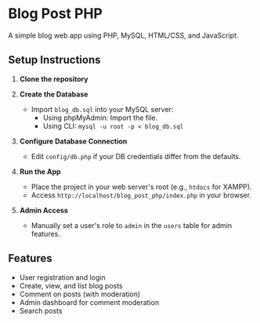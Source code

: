 # Blog Post PHP

A simple blog web app using PHP, MySQL, HTML/CSS, and JavaScript.

## Setup Instructions

1. **Clone the repository**

2. **Create the Database**
   - Import `blog_db.sql` into your MySQL server:
     - Using phpMyAdmin: Import the file.
     - Using CLI: `mysql -u root -p < blog_db.sql`

3. **Configure Database Connection**
   - Edit `config/db.php` if your DB credentials differ from the defaults.

4. **Run the App**
   - Place the project in your web server's root (e.g., `htdocs` for XAMPP).
   - Access `http://localhost/blog_post_php/index.php` in your browser.

5. **Admin Access**
   - Manually set a user's role to `admin` in the `users` table for admin features.

## Features
- User registration and login
- Create, view, and list blog posts
- Comment on posts (with moderation)
- Admin dashboard for comment moderation
- Search posts
